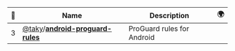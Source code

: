 |:star2: | Name | Description | 🌍|
|---|---|---|---|
|3|[@taky](https://github.com/taky)/[**android-proguard-rules**](https://github.com/taky/android-proguard-rules)|ProGuard rules for Android||

